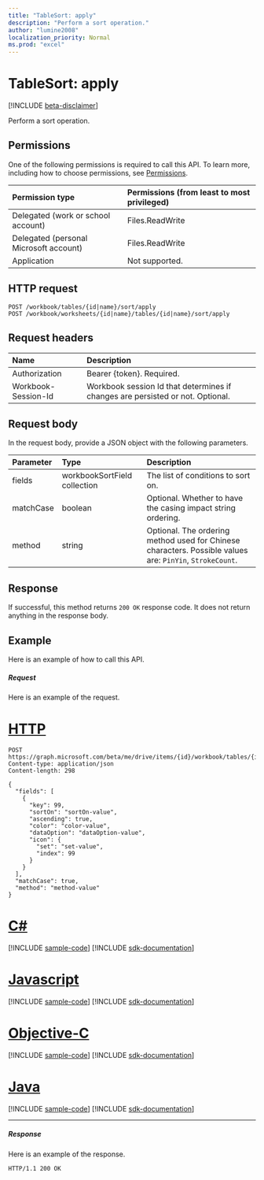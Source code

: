 ```yaml
---
title: "TableSort: apply"
description: "Perform a sort operation."
author: "lumine2008"
localization_priority: Normal
ms.prod: "excel"
---
```


# TableSort: apply

[!INCLUDE [beta-disclaimer](../../includes/beta-disclaimer.md)]

Perform a sort operation.
## Permissions
One of the following permissions is required to call this API. To learn more, including how to choose permissions, see [Permissions](/graph/permissions-reference).

|Permission type      | Permissions (from least to most privileged)              |
|:--------------------|:---------------------------------------------------------|
|Delegated (work or school account) | Files.ReadWrite    |
|Delegated (personal Microsoft account) | Files.ReadWrite    |
|Application | Not supported. |

## HTTP request
<!-- { "blockType": "ignored" } -->
```http
POST /workbook/tables/{id|name}/sort/apply
POST /workbook/worksheets/{id|name}/tables/{id|name}/sort/apply

```
## Request headers
| Name       | Description|
|:---------------|:----------|
| Authorization  | Bearer {token}. Required. |
| Workbook-Session-Id  | Workbook session Id that determines if changes are persisted or not. Optional.|

## Request body
In the request body, provide a JSON object with the following parameters.

| Parameter	   | Type	|Description|
|:---------------|:--------|:----------|
|fields|workbookSortField collection|The list of conditions to sort on.|
|matchCase|boolean|Optional. Whether to have the casing impact string ordering.|
|method|string|Optional. The ordering method used for Chinese characters.  Possible values are: `PinYin`, `StrokeCount`.|

## Response

If successful, this method returns `200 OK` response code. It does not return anything in the response body.

## Example
Here is an example of how to call this API.
##### Request
Here is an example of the request.

# [HTTP](#tab/http)
<!-- {
  "blockType": "request",
  "name": "tablesort_apply"
}-->
```http
POST https://graph.microsoft.com/beta/me/drive/items/{id}/workbook/tables/{id|name}/sort/apply
Content-type: application/json
Content-length: 298

{
  "fields": [
    {
      "key": 99,
      "sortOn": "sortOn-value",
      "ascending": true,
      "color": "color-value",
      "dataOption": "dataOption-value",
      "icon": {
        "set": "set-value",
        "index": 99
      }
    }
  ],
  "matchCase": true,
  "method": "method-value"
}
```
# [C#](#tab/csharp)
[!INCLUDE [sample-code](../includes/snippets/csharp/tablesort-apply-csharp-snippets.md)]
[!INCLUDE [sdk-documentation](../includes/snippets/snippets-sdk-documentation-link.md)]

# [Javascript](#tab/javascript)
[!INCLUDE [sample-code](../includes/snippets/javascript/tablesort-apply-javascript-snippets.md)]
[!INCLUDE [sdk-documentation](../includes/snippets/snippets-sdk-documentation-link.md)]

# [Objective-C](#tab/objc)
[!INCLUDE [sample-code](../includes/snippets/objc/tablesort-apply-objc-snippets.md)]
[!INCLUDE [sdk-documentation](../includes/snippets/snippets-sdk-documentation-link.md)]

# [Java](#tab/java)
[!INCLUDE [sample-code](../includes/snippets/java/tablesort-apply-java-snippets.md)]
[!INCLUDE [sdk-documentation](../includes/snippets/snippets-sdk-documentation-link.md)]

---


##### Response
Here is an example of the response. 
<!-- {
  "blockType": "response",
  "truncated": true,
  "@odata.type": "microsoft.graph.none"
} -->
```http
HTTP/1.1 200 OK
```

<!-- uuid: 8fcb5dbc-d5aa-4681-8e31-b001d5168d79
2015-10-25 14:57:30 UTC -->
<!--
{
  "type": "#page.annotation",
  "description": "TableSort: apply",
  "keywords": "",
  "section": "documentation",
  "tocPath": "",
  "suppressions": [
  ]
}
-->
